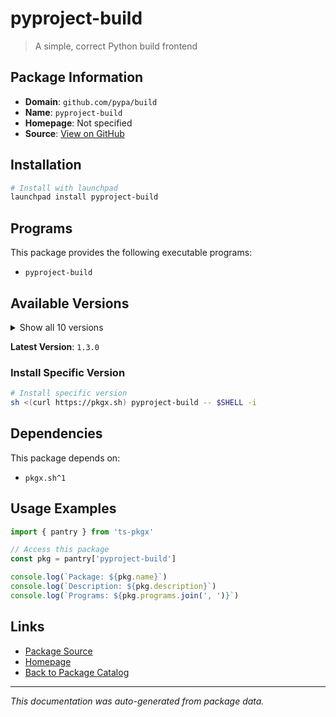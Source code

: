 # pyproject-build

> A simple, correct Python build frontend

## Package Information

- **Domain**: `github.com/pypa/build`
- **Name**: `pyproject-build`
- **Homepage**: Not specified
- **Source**: [View on GitHub](https://github.com/pkgxdev/pantry/tree/main/projects/github.com/pypa/build/package.yml)

## Installation

```bash
# Install with launchpad
launchpad install pyproject-build
```

## Programs

This package provides the following executable programs:

- `pyproject-build`

## Available Versions

<details>
<summary>Show all 10 versions</summary>

- `1.3.0`, `1.2.2`, `1.2.1`, `1.2.0`, `1.1.1`
- `1.1.0`, `1.0.3`, `1.0.1`, `1.0.0`, `0.10.0`

</details>

**Latest Version**: `1.3.0`

### Install Specific Version

```bash
# Install specific version
sh <(curl https://pkgx.sh) pyproject-build -- $SHELL -i
```

## Dependencies

This package depends on:

- `pkgx.sh^1`

## Usage Examples

```typescript
import { pantry } from 'ts-pkgx'

// Access this package
const pkg = pantry['pyproject-build']

console.log(`Package: ${pkg.name}`)
console.log(`Description: ${pkg.description}`)
console.log(`Programs: ${pkg.programs.join(', ')}`)
```

## Links

- [Package Source](https://github.com/pkgxdev/pantry/tree/main/projects/github.com/pypa/build/package.yml)
- [Homepage](#)
- [Back to Package Catalog](../../../package-catalog.md)

---

*This documentation was auto-generated from package data.*
